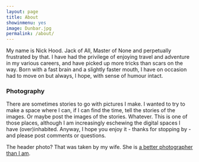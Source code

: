 ```yaml
---
layout: page
title: About
showinmenu: yes
image: Dunbar.jpg
permalink: /about/
---
```


My name is Nick Hood. Jack of All, Master of None and perpetually frustrated by that. I have had the privilege of enjoying travel and adventure in my various careers, and have picked up more tricks than scars on the way. Born with a fast brain and a slightly faster mouth, I have on occasion had to move on but always, I hope, with sense of humour intact.

### Photography
There are sometimes stories to go with pictures I make. I wanted to try to make a space where I can, if I can find the time, tell the stories of the images. Or maybe post the images of the stories. Whatever. This is one of those places, although I am increasingly eschewing the digital spaces I have (over)inhabited. Anyway, I hope you enjoy it - thanks for stopping by - and please post comments or questions. 

The header photo? That was taken by my wife. She is [a better photographer than I am](https://wildaye.co.uk/).